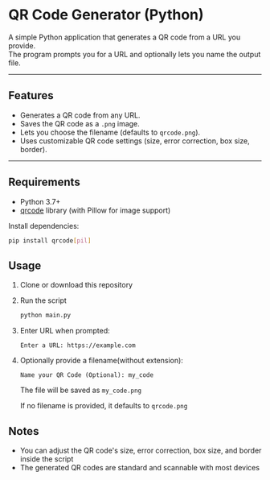 # QR Code Generator (Python)

A simple Python application that generates a QR code from a URL you provide.  
The program prompts you for a URL and optionally lets you name the output file.

---

## Features
- Generates a QR code from any URL.
- Saves the QR code as a `.png` image.
- Lets you choose the filename (defaults to `qrcode.png`).
- Uses customizable QR code settings (size, error correction, box size, border).

---

## Requirements
- Python 3.7+
- [qrcode](https://pypi.org/project/qrcode/) library (with Pillow for image support)

Install dependencies:
```bash
pip install qrcode[pil]
```

## Usage
1. Clone or download this repository
2. Run the script
    ```bash
    python main.py
    ```
3. Enter URL when prompted:
    ```
    Enter a URL: https://example.com
    ```
4. Optionally provide a filename(without extension):
    ```
    Name your QR Code (Optional): my_code
    ```
    The file will be saved as `my_code.png`
    
    If no filename is provided, it defaults to `qrcode.png`


## Notes
- You can adjust the QR code's size, error correction, box size, and border inside the script
- The generated QR codes are standard and scannable with most devices